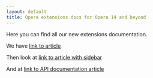 ```yaml
---
layout: default
title: Opera extensions docs for Opera 14 and beyond
---
```

Here you can find all our new extensions documentation.

We have [link to article](article.html)

Then look at [link to article with sidebar](article-withsidebar.html)

And at [link to API documentation article](apidoc.html)